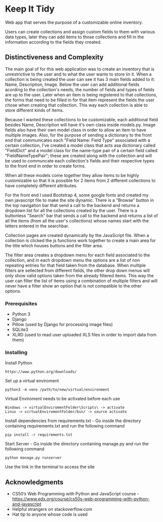 # Keep It Tidy

Web app that serves the purpose of a customizable online inventory.

Users can create collections and assign custom fields to them with various data types, later they can add items to those collections and fill in the information according to the fields they created.

## Distinctiveness and Complexity

The main goal of for this web application was to create an inventory that is unrestrictive to the user and to what the user wants to store iin it.
When a collection is being created the user can see it has 3 main fields added to it: Name, Description, Image. Below the user can add additional fields acording to the collection's needs, the number of fields and types of fields are up to the user. Later when an item is being registered to that collections, the forms that need to be filled in for that item represent the fields the user chose when creating that collection. This way each collection is able to store different kinds of items.

Because I wanted these collections to be customizable, each additional field besides Name, Description will have it's own class inside models.py.
Image fields also have their own model class in order to allow an item to have multiple images.
Also, for the purpose of sending a dictionary to the front end that communicates each "Field Name: Field Type" associated with a certain collection, I've created a model class that acts asa dictionary called "FieldDict" and a model class for the name-type pair of a certain field called "FieldNameTypePair"; these are created along with the collection and will be used to communcate each collection's fields and their respective types to the front end in order to create forms.

When all these models come together they allow items to be highly customizable so that it is possible for 2 items from 2 different collections to have completely different attributes.

For the front end I used Bootstrap 4, some google fonts and created my own javascript file to make the site dynamic.
There is a "Browse" button in the top navigation bar that send a call to the backend and returns a dropdown list for all the collections created by the user.
There is a buttonless "Search" bar that sends a call to the backend and returns a list of all the items (from all the user's collections) whose names start with the letters entered in the searchbar.

Collection pages are created dynamically by the JavaScript file. When a collection is clicked the js functions work together to create a main area for the title which houses buttons and the filter area.

The filter area creates a dropdown menu for each field associated to the collection, and in each dropdown menu the options are a list of non repeating entries for that field taken from the database. When multiple filters are sellected from different fields, the other drop down menus will only show valid options taken from the already filtered items.
This way the user can filter the list of items using a combination of multiple filters and will never have a filter show an option that is not compatible to the other options.

### Prerequisites

- Python 3
- Django
- Pillow (used by Django for processing image files)
- SQLite3
- XLRD (used to read user uploaded XLS files in order to import data from them)

### Installing

Install Python

    https://www.python.org/downloads/

Set up a virtual enviroment

    python3 -m venv /path/to/new/virtual/environment

Virtual Enviroment needs to be activated before each use

    Windows -> virtualEnviromentFolder\Scripts\ -> activate
    Linux -> virtualEnviromentFolder/bin/ -> source activate
    
Install dependencies from requirements.txt - Go inside the directory containing requirements.txt and run the following command

    pip install -r requirements.txt

Start Server - Go inside the directory containing manage.py and run the following command

    python manage.py runserver
    
Use the link in the terminal to access the site


## Acknowledgments

  - CS50’s Web Programming with Python and JavaScript course - https://www.edx.org/course/cs50s-web-programming-with-python-and-javascript
  - Helpful strangers on stackoverflow.com
  - Hat tip to anyone whose code is used
